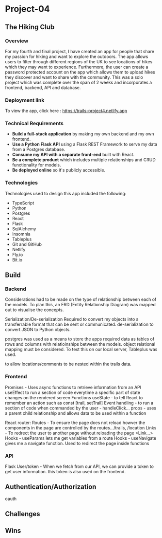 # Project-04
## The Hiking Club
### Overview

For my fourth and final project, I have created an app for people that share my passion for hiking and want to explore the outdoors. The app allows users to filter through different regions of the UK to see locations of hikes which they may want to experience. Furthermore, the user can create a password protected account on the app which allows them to upload hikes they discover and want to share with the community. This was a solo project which was complete over the span of 2 weeks and incorporates a frontend, backend, API and database.

### Deployment link

To view the app, click here : https://trails-project4.netlify.app

### Technical Requirements

* **Build a full-stack application** by making my own backend and my own frontend.
* **Use a Python Flask API** using a Flask REST Framework to serve my data from a Postgres database.
* **Consume my API with a separate front-end** built with React.
* **Be a complete product** which includes multiple relationships and CRUD functionality for models.
* **Be deployed online** so it's publicly accessible.


### Technologies

Technologies used to design this app included the following:

* TypeScript
* Python
* Postgres
* React
* Flask
* SqlAlchemy
* Insomnia
* Tableplus
* Git and GitHub
* Netlify
* Fly.io
* Bit.io


## Build

### Backend

Considerations had to be made on the type of relationship between each of the models. To plan this, an ERD (Entity Relationship Diagram) was mapped out to visualise the concepts.

Serialization/De-serialization
Required to convert my objects into a transferrable format that can be sent or communicated.
de-serialization to convert JSON to Python objects.

postgres was used as a means to store the apps required data as tables of rows and columns with relatioinships between the models. object relational mapping must be considered. To test this on our local server, Tableplus was used.

to allow locations/comments to be nested within the trails data.

### Frontend

Promises - Uses async functions to retrieve information from an API
useEffect to run a section of code everytime a specific part of state changes on the rendered screen
Functions
useState - to tell React to remember an action such as const [trail, setTrail]
Event handling - to run a section of code when commanded by the user - handleClick...
props - uses a parent child relationship and allows data to be used within a function

React router:
Routes - To ensure the page does not reload howver the components in the page are controlled by the routes.../trails, /location
Links - To redrect the user to another page without reloading the page <Link...>
Hooks - useParams lets me get variables from a route
Hooks - useNavigate gives me a navigate function. Used to redirect the page inside functions


### API
Flask
User/token - When we fetch from our API, we can provide a token to get user information. this token is also used on the frontend.


## Authentication/Authorization
oauth

## Challenges

## Wins

